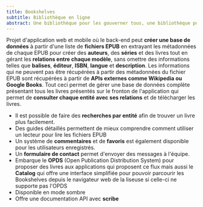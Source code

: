 ```yaml
---
title: Bookshelves
subtitle: Bibliothèque en ligne
abstract: Une bibliothèque pour les gouverner tous, une bibliothèque pour les trouver. Une bibliothèque pour les amener tous, et dans les rayons les lier.
---
```


Projet d'application web et mobile où le back-end peut **créer une base de données** à partir d'une liste de **fichiers EPUB** en extrayant les métadonnées de chaque EPUB pour créer des **auteurs**, des **séries** et des livres tout en gérant les **relations entre chaque modèle**, sans omettre des informations telles que **balises**, **éditeur**, **ISBN**, **langue** et **description**. Les informations qui ne peuvent pas être récupérées à partir des métadonnées du fichier EPUB sont récupérées à partir de **APIs externes comme Wikipedia ou Google Books**. Tout ceci permet de gérer une base de données complète présentant tous les livres présentés sur le fronton de l'application qui permet de **consulter chaque entité avec ses relations** et de télécharger les livres.

- Il est possible de faire des **recherches par entité** afin de trouver un livre plus facilement.
- Des guides détaillés permettent de mieux comprendre comment utiliser un lecteur pour lire les fichiers EPUB
- Un système de **commentaires** et de **favoris** est également disponible pour les utilisateurs enregistrés.
- Un **formulaire de contact** permet d'envoyer des messages à l'équipe.
- Embarque le **OPDS** (Open Publication Distribution System) pour proposer des livres aux applications qui proposent ce flux mais aussi le **Catalog** qui offre une interface simplifiée pour pouvoir parcourir les Bookshelves depuis le navigateur web de la liseuse si celle-ci ne supporte pas l'OPDS
- Disponible en mode sombre
- Offre une documentation API avec **scribe**
